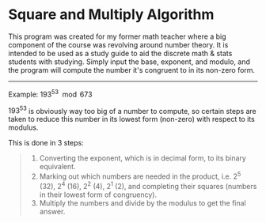 # Square and Multiply Algorithm

This program was created for my former math teacher where a big component of the course was revolving around number theory. It is intended to be used as a study guide to aid the discrete math & stats students with studying. Simply input the base, exponent, and modulo, and the program will compute the number it's congruent to in its non-zero form.

___

Example: $193^{53} \mod 673$
<br>

$193^{53}$ is obviously way too big of a number to compute, so certain steps are taken to reduce this number in its lowest form (non-zero) with respect to its modulus.

This is done in 3 steps:
> 1) Converting the exponent, which is in decimal form, to its binary equivalent. <br>
> 2) Marking out which numbers are needed in the product, i.e. $2^{5}$ (32), $2^{4}$ (16), $2^{2}$ (4), $2^{1}$ (2), and completing their squares (numbers in their lowest form of congruency). <br>
> 3) Multiply the numbers and divide by the modulus to get the final answer.

